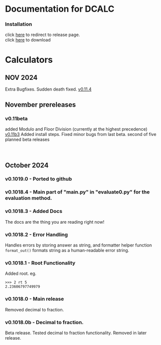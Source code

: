 # Documentation for DCALC
### Installation
click [here](https://github.com/GreatCoder1000/dcalc/releases/tag/v0.11.5) to redirect to release page.<br>
click [here](https://github.com/GreatCoder1000/dcalc/releases/download/v0.11.5/dcalc.exe) to download
# Calculators
## NOV 2024
Extra Bugfixes. Sudden death fixed.
[v0.11.4](https://github.com/GreatCoder1000/dcalc/releases/tag/v0.11.5)
## November prereleases
### v0.11beta
added Modulo and Floor Division (currently at the highest precedence)<br>
[v0.11b3](https://github.com/GreatCoder1000/dcalc/releases/tag/v0.11-beta.3)
Added install steps. 
Fixed minor bugs from last beta.
second of five planned beta releases
<br><br><br>

## October 2024
### v0.1019.0 - Ported to github
### v0.1018.4 - Main part of "main.py" in "evaluate0.py" for the evaluation method.
### v0.1018.3 - Added Docs
The docs are the thing you are reading right now!
### v0.1018.2 - Error Handling
Handles errors by storing answer as string, and formatter helper function `format_out()` 
formats string as a human-readable error string.
### v0.1018.1 - Root Functionality
Added root. eg.<br>
```
>>> 2 rt 5
2.23606797749979
```
### v0.1018.0 - Main release
Removed decimal to fraction.
### v0.1018.0b - Decimal to fraction.
Beta release.
Tested decimal to fraction functionality.
Removed in later release.
